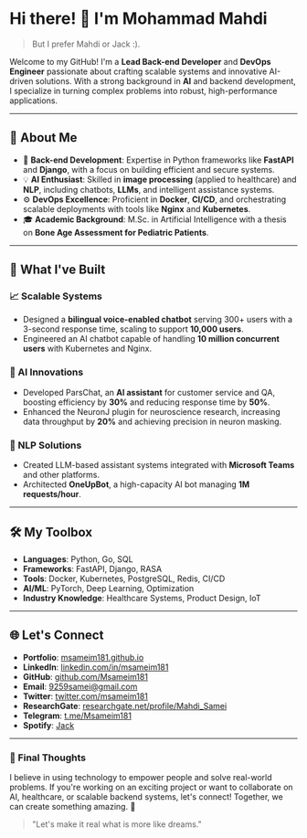 # Hi there! 👋 I'm Mohammad Mahdi

 > But I prefer Mahdi or Jack :).

Welcome to my GitHub! I'm a **Lead Back-end Developer** and **DevOps Engineer** passionate about crafting scalable systems and innovative AI-driven solutions. With a strong background in **AI** and backend development, I specialize in turning complex problems into robust, high-performance applications.

---

## 🚀 About Me
- 🌟 **Back-end Development**: Expertise in Python frameworks like **FastAPI** and **Django**, with a focus on building efficient and secure systems.
- 💡 **AI Enthusiast**: Skilled in **image processing** (applied to healthcare) and **NLP**, including chatbots, **LLMs**, and intelligent assistance systems.
- ⚙️ **DevOps Excellence**: Proficient in **Docker**, **CI/CD**, and orchestrating scalable deployments with tools like **Nginx** and **Kubernetes**.
- 🎓 **Academic Background**: M.Sc. in Artificial Intelligence with a thesis on **Bone Age Assessment for Pediatric Patients**.

---

## 💼 What I've Built
### 📈 Scalable Systems
- Designed a **bilingual voice-enabled chatbot** serving 300+ users with a 3-second response time, scaling to support **10,000 users**.
- Engineered an AI chatbot capable of handling **10 million concurrent users** with Kubernetes and Nginx.

### 🤖 AI Innovations
- Developed ParsChat, an **AI assistant** for customer service and QA, boosting efficiency by **30%** and reducing response time by **50%**.
- Enhanced the NeuronJ plugin for neuroscience research, increasing data throughput by **20%** and achieving precision in neuron masking.

### 🧠 NLP Solutions
- Created LLM-based assistant systems integrated with **Microsoft Teams** and other platforms.
- Architected **OneUpBot**, a high-capacity AI bot managing **1M requests/hour**.

---

## 🛠️ My Toolbox
- **Languages**: Python, Go, SQL
- **Frameworks**: FastAPI, Django, RASA
- **Tools**: Docker, Kubernetes, PostgreSQL, Redis, CI/CD
- **AI/ML**: PyTorch, Deep Learning, Optimization
- **Industry Knowledge**: Healthcare Systems, Product Design, IoT

---

## 🌐 Let's Connect
- **Portfolio**: [msameim181.github.io](https://msameim181.github.io/)
- **LinkedIn**: [linkedin.com/in/msameim181](https://www.linkedin.com/in/msameim181/)
- **GitHub**: [github.com/Msameim181](https://github.com/Msameim181)
- **Email**: 9259samei@gmail.com
- **Twitter**: [twitter.com/msameim181](https://twitter.com/msameim181)
- **ResearchGate**: [researchgate.net/profile/Mahdi_Samei](https://www.researchgate.net/profile/Mahdi_Samei)
- **Telegram**: [t.me/Msameim181](https://t.me/Msameim181)
- **Spotify**: [Jack](https://open.spotify.com/user/1pe3mgooa5zk61axkq7v8q355)

---

### 🌟 Final Thoughts
I believe in using technology to empower people and solve real-world problems. If you're working on an exciting project or want to collaborate on AI, healthcare, or scalable backend systems, let's connect! Together, we can create something amazing. 🚀

> "Let's make it real what is more like dreams."


<!-- <p align="center"> 
  <img src="https://github-readme-stats.vercel.app/api?username=msameim181&theme=github_dark&count_private=true&show_icons=true&hide_rank=false" alt="Mohammad Mahdi's github stats" /> <br/>
  -->
  <!-- <img src="https://github-readme-stats.vercel.app/api/top-langs?username=msameim181&theme=github_dark&hide=html&layout=compact&line_height=51&langs_count=9&exclude_repo=comp426,Redventures-Movie-Quotes&card_width=445" alt="Mohammad Mahdi's Top Langs" />
</p> -->
